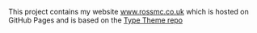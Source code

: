 This project contains my website www.rossmc.co.uk which is hosted on GitHub Pages and is based on the [Type Theme repo](https://github.com/rohanchandra/type-theme)


